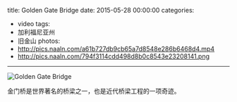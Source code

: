 title: Golden Gate Bridge
date: 2015-05-28 00:00:00
categories:
- video
tags:
- 加利福尼亚州
- 旧金山
photos:
- http://pics.naaln.com/a61b727db9cb65a7d8548e286b6468d4.mp4
- http://pics.naaln.com/794f3114cdd498d8b0c8543e23208141.png
---

![Golden Gate Bridge](http://pics.naaln.com/9239e4ed328e3392c007b067094700e5.jpeg)

金门桥是世界著名的桥梁之一，也是近代桥梁工程的一项奇迹。